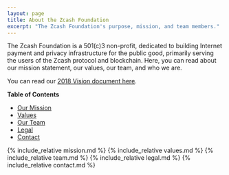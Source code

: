 ```yaml
---
layout: page
title: About the Zcash Foundation
excerpt: "The Zcash Foundation's purpose, mission, and team members."
---
```


The Zcash Foundation is a 501(c)3 non-profit, dedicated to building Internet payment and privacy infrastructure for the public good, primarily serving the users of the Zcash protocol and blockchain. Here, you can read about our mission statement, our values, our team, and who we are.

You can read our [2018 Vision document here](2018-vision).

**Table of Contents**

- [Our Mission](#our-mission)
- [Values](#values)
- [Our Team](#our-team)
- [Legal](#legal)
- [Contact](#contact)

{% include_relative mission.md %}
{% include_relative values.md %}
{% include_relative team.md %}
{% include_relative legal.md %}
{% include_relative contact.md %}
